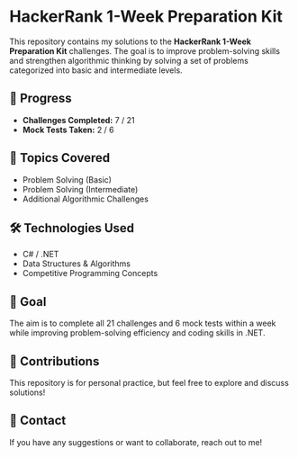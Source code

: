# HackerRank 1-Week Preparation Kit

This repository contains my solutions to the **HackerRank 1-Week Preparation Kit** challenges. The goal is to improve problem-solving skills and strengthen algorithmic thinking by solving a set of problems categorized into basic and intermediate levels.

## 📌 Progress
- **Challenges Completed:** 7 / 21  
- **Mock Tests Taken:** 2 / 6  

## 🚀 Topics Covered
- Problem Solving (Basic)
- Problem Solving (Intermediate)
- Additional Algorithmic Challenges

## 🛠️ Technologies Used
- C# / .NET
- Data Structures & Algorithms
- Competitive Programming Concepts

## 🎯 Goal
The aim is to complete all 21 challenges and 6 mock tests within a week while improving problem-solving efficiency and coding skills in .NET.

## 🤝 Contributions
This repository is for personal practice, but feel free to explore and discuss solutions!

## 📢 Contact
If you have any suggestions or want to collaborate, reach out to me!

